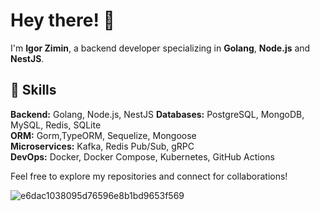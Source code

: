 # Hey there! 👋

I'm **Igor Zimin**, a backend developer specializing in **Golang**, **Node.js** and **NestJS**.
## 🚀 Skills

**Backend:** Golang, Node.js, NestJS 
**Databases:** PostgreSQL, MongoDB, MySQL, Redis, SQLite  
**ORM:** Gorm,TypeORM, Sequelize, Mongoose  
**Microservices:** Kafka, Redis Pub/Sub, gRPC  
**DevOps:** Docker, Docker Compose, Kubernetes, GitHub Actions  

Feel free to explore my repositories and connect for collaborations!

![e6dac1038095d76596e8b1bd9653f569](https://github.com/user-attachments/assets/fa94188b-29fc-4b74-863a-9c60e1cf726e)
